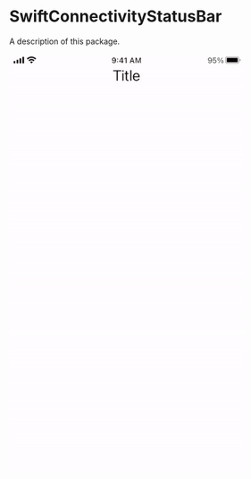 # SwiftConnectivityStatusBar

A description of this package.

<img src="/Design/SwiftConnectivityStatusBar.gif" width="420" height="747"/>
